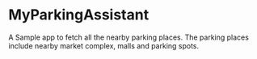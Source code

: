 # MyParkingAssistant

A Sample app to fetch all the nearby parking places.
The parking places include nearby market complex, malls and parking spots.
